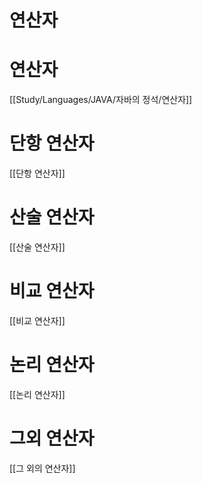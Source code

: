# 연산자

# 연산자

[[Study/Languages/JAVA/자바의 정석/연산자]]

# 단항 연산자

[[단항 연산자]]

# 산술 연산자

[[산술 연산자]]

# 비교 연산자

[[비교 연산자]]

# 논리 연산자

[[논리 연산자]]

# 그외 연산자

[[그 외의 연산자]]
